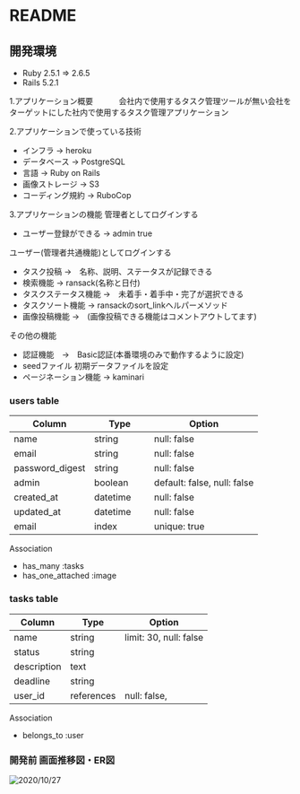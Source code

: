 # README

## 開発環境
- Ruby 2.5.1 => 2.6.5
- Rails 5.2.1

1.アプリケーション概要　　
　会社内で使用するタスク管理ツールが無い会社をターゲットにした社内で使用するタスク管理アプリケーション

2.アプリケーションで使っている技術
  - インフラ → heroku
  - データベース → PostgreSQL
  - 言語 → Ruby on Rails
  - 画像ストレージ → S3
  - コーディング規約 → RuboCop
  
3.アプリケーションの機能
管理者としてログインする
  - ユーザー登録ができる → admin true

ユーザー(管理者共通機能)としてログインする
  - タスク投稿 →　名称、説明、ステータスが記録できる
  - 検索機能 → ransack(名称と日付)
  - タスクステータス機能 →　未着手・着手中・完了が選択できる
  - タスクソート機能 → ransackのsort_linkヘルパーメソッド
  - 画像投稿機能 →　(画像投稿できる機能はコメントアウトしてます)
  
その他の機能
  - 認証機能　→　Basic認証(本番環境のみで動作するように設定)
  - seedファイル 初期データファイルを設定
  - ページネーション機能 → kaminari  


### users table
|Column   |Type  |Option|
|---------|------|------|
|name　　　|string　　　|null: false|
|email    |string|null: false|
|password_digest |string|null: false|
|admin |boolean|default: false, null: false|
|created_at|datetime|null: false|
|updated_at|datetime|null: false|
|email|index|unique: true|

Association
- has_many :tasks
- has_one_attached :image

### tasks table
|Column   |Type  |Option|
|---------|------|------|
|name  |string|limit: 30, null: false|
|status   |string|      |
|description |text||
|deadline |string|      |
|user_id  |references|null: false,|

Association
- belongs_to :user

### 開発前 画面推移図・ER図
![2020/10/27](https://user-images.githubusercontent.com/53572363/97308747-8d582780-18a4-11eb-936f-371f6b0873b8.JPG)
